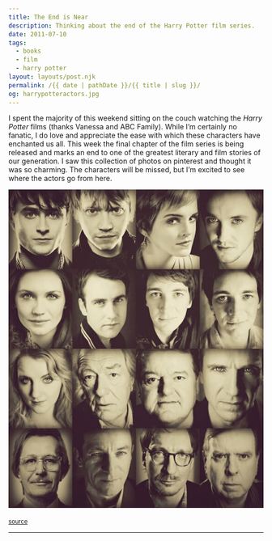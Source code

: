 ```yaml
---
title: The End is Near
description: Thinking about the end of the Harry Potter film series.
date: 2011-07-10
tags: 
  - books
  - film
  - harry potter
layout: layouts/post.njk
permalink: /{{ date | pathDate }}/{{ title | slug }}/
og: harrypotteractors.jpg
---
```


I spent the majority of this weekend sitting on the couch watching the _Harry Potter_ films (thanks Vanessa and ABC Family). While I’m certainly no fanatic, I do love and appreciate the ease with which these characters have enchanted us all. This week the final chapter of the film series is being released and marks an end to one of the greatest literary and film stories of our generation. I saw this collection of photos on pinterest and thought it was so charming. The characters will be missed, but I’m excited to see where the actors go from here.

![portaits of the cast of Harry Potter](/img/harrypotteractors.jpg)

<small class="footnotes"><a href="http://pinterest.com/pin/61583827/">source</a></small>

---
